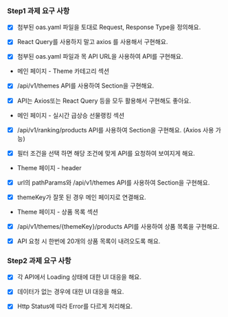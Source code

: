 ### Step1 과제 요구 사항

- [x] 첨부된 oas.yaml 파일을 토대로 Request, Response Type을 정의해요.

- [x] React Query를 사용하지 말고 axios 를 사용해서 구현해요.

- [x] 첨부된 oas.yaml 파일과 목 API URL을 사용하여 API를 구현해요.

+ 메인 페이지 - Theme 카테고리 섹션

- [x] /api/v1/themes API를 사용하여 Section을 구현해요.

- [x] API는 Axios또는 React Query 등을 모두 활용해서 구현해도 좋아요.

+ 메인 페이지 - 실시간 급상승 선물랭킹 섹션

- [x] /api/v1/ranking/products API를 사용하여 Section을 구현해요. (Axios 사용 가능)

- [x] 필터 조건을 선택 하면 해당 조건에 맞게 API를 요청하여 보여지게 해요.

+ Theme 페이지 - header

- [x] url의 pathParams와 /api/v1/themes API를 사용하여 Section을 구현해요.

- [x] themeKey가 잘못 된 경우 메인 페이지로 연결해요.

+ Theme 페이지 - 상품 목록 섹션

- [x] /api/v1/themes/{themeKey}/products API를 사용하여 상품 목록을 구현해요.

- [x] API 요청 시 한번에 20개의 상품 목록이 내려오도록 해요.


### Step2 과제 요구 사항

- [x] 각 API에서 Loading 상태에 대한 UI 대응을 해요.

- [x] 데이터가 없는 경우에 대한 UI 대응을 해요.

- [x] Http Status에 따라 Error를 다르게 처리해요.